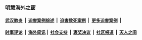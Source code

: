 
### 明慧海外之窗

####  [武汉肺炎](indexes/365.md?t=03062200) &nbsp;|&nbsp;  [迫害案例综述](indexes/328.md?t=03062200) &nbsp;|&nbsp; [迫害致死案例](indexes/277.md?t=03062200)  &nbsp;|&nbsp; [更多迫害案例](indexes/81.md?t=03062200)  &nbsp;|&nbsp; 
####  [时事评论](indexes/19.md?t=03062200) &nbsp;|&nbsp; [海外简讯](indexes/245.md?t=03062200)&nbsp;|&nbsp;  [社会支持](indexes/140.md?t=03062200) &nbsp;|&nbsp; [褒奖决议](indexes/282.md?t=03062200) &nbsp;|&nbsp; [社区报道](indexes/91.md?t=03062200)  &nbsp;|&nbsp; [天人之间](indexes/78.md?t=03062200) 

